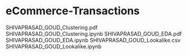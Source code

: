 # eCommerce-Transactions

 SHIVAPRASAD_GOUD_Clustering.pdf
 SHIVAPRASAD_GOUD_Clustering.ipynb
 SHIVAPRASAD_GOUD_EDA.pdf
 SHIVAPRASAD_GOUD_EDA.ipynb
 SHIVAPRASAD_GOUD_Lookalike.csv
 SHIVAPRASAD_GOUD_Lookalike.ipynb
 
 

